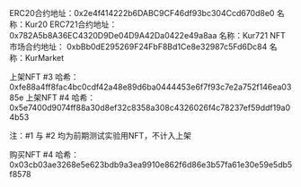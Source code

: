 ERC20合约地址：0x2e4f414222b6DABC9CF46df93bc304Ccd670d8e0 名称：Kur20
ERC721合约地址： 0x782A5b8A36EC4320D9De04D9A42Da0422e49a8aa 名称：Kur721
NFT市场合约地址： 0xbBb0dE295269F24FbF8Bd1Ce8e32987c5Fd6Dc84 名称：KurMarket

上架NFT #3 哈希：0xfe88a4ff8fac4bc0cdf42a48e89d6ba0444453e6f7f93c7e2a752f146ea0385e
上架NFT #4 哈希：0x5e7400d9074ff88a30d8ef32c8358a308c4326026f4c78237ef59ddf19a04b53

注：#1 与 #2 均为前期测试实验用NFT，不计入上架

购买NFT #4 哈希：0x03cb03ae3268e5e623bdb9a3ea9910e862f6d86e3b57fa61e30e59e5db5f8578
